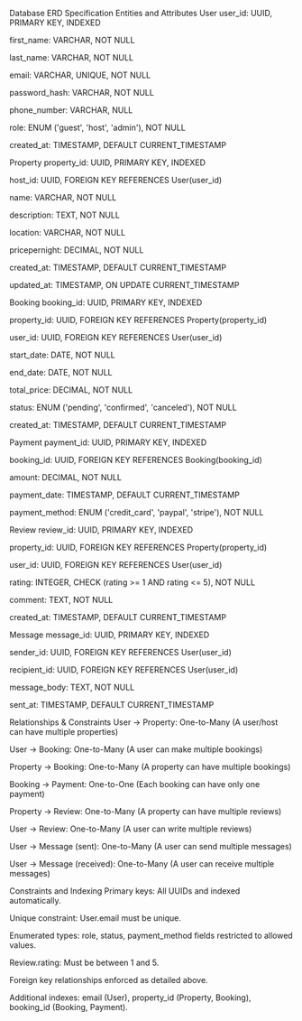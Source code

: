 Database ERD Specification
Entities and Attributes
User
user_id: UUID, PRIMARY KEY, INDEXED

first_name: VARCHAR, NOT NULL

last_name: VARCHAR, NOT NULL

email: VARCHAR, UNIQUE, NOT NULL

password_hash: VARCHAR, NOT NULL

phone_number: VARCHAR, NULL

role: ENUM ('guest', 'host', 'admin'), NOT NULL

created_at: TIMESTAMP, DEFAULT CURRENT_TIMESTAMP

Property
property_id: UUID, PRIMARY KEY, INDEXED

host_id: UUID, FOREIGN KEY REFERENCES User(user_id)

name: VARCHAR, NOT NULL

description: TEXT, NOT NULL

location: VARCHAR, NOT NULL

pricepernight: DECIMAL, NOT NULL

created_at: TIMESTAMP, DEFAULT CURRENT_TIMESTAMP

updated_at: TIMESTAMP, ON UPDATE CURRENT_TIMESTAMP

Booking
booking_id: UUID, PRIMARY KEY, INDEXED

property_id: UUID, FOREIGN KEY REFERENCES Property(property_id)

user_id: UUID, FOREIGN KEY REFERENCES User(user_id)

start_date: DATE, NOT NULL

end_date: DATE, NOT NULL

total_price: DECIMAL, NOT NULL

status: ENUM ('pending', 'confirmed', 'canceled'), NOT NULL

created_at: TIMESTAMP, DEFAULT CURRENT_TIMESTAMP

Payment
payment_id: UUID, PRIMARY KEY, INDEXED

booking_id: UUID, FOREIGN KEY REFERENCES Booking(booking_id)

amount: DECIMAL, NOT NULL

payment_date: TIMESTAMP, DEFAULT CURRENT_TIMESTAMP

payment_method: ENUM ('credit_card', 'paypal', 'stripe'), NOT NULL

Review
review_id: UUID, PRIMARY KEY, INDEXED

property_id: UUID, FOREIGN KEY REFERENCES Property(property_id)

user_id: UUID, FOREIGN KEY REFERENCES User(user_id)

rating: INTEGER, CHECK (rating >= 1 AND rating <= 5), NOT NULL

comment: TEXT, NOT NULL

created_at: TIMESTAMP, DEFAULT CURRENT_TIMESTAMP

Message
message_id: UUID, PRIMARY KEY, INDEXED

sender_id: UUID, FOREIGN KEY REFERENCES User(user_id)

recipient_id: UUID, FOREIGN KEY REFERENCES User(user_id)

message_body: TEXT, NOT NULL

sent_at: TIMESTAMP, DEFAULT CURRENT_TIMESTAMP

Relationships & Constraints
User → Property: One-to-Many (A user/host can have multiple properties)

User → Booking: One-to-Many (A user can make multiple bookings)

Property → Booking: One-to-Many (A property can have multiple bookings)

Booking → Payment: One-to-One (Each booking can have only one payment)

Property → Review: One-to-Many (A property can have multiple reviews)

User → Review: One-to-Many (A user can write multiple reviews)

User → Message (sent): One-to-Many (A user can send multiple messages)

User → Message (received): One-to-Many (A user can receive multiple messages)

Constraints and Indexing
Primary keys: All UUIDs and indexed automatically.

Unique constraint: User.email must be unique.

Enumerated types: role, status, payment_method fields restricted to allowed values.

Review.rating: Must be between 1 and 5.

Foreign key relationships enforced as detailed above.

Additional indexes: email (User), property_id (Property, Booking), booking_id (Booking, Payment).
